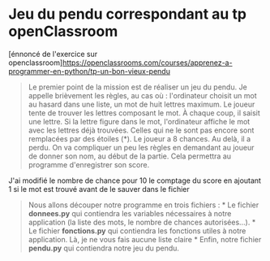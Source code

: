 # Jeu du pendu correspondant au tp openClassroom

[énnoncé de l'exercice sur openclassroom]https://openclassrooms.com/courses/apprenez-a-programmer-en-python/tp-un-bon-vieux-pendu


> Le premier point de la mission est de réaliser un jeu du pendu. Je appelle brièvement les règles, au cas où : l'ordinateur choisit un mot au hasard dans une liste, un mot de huit lettres maximum. Le joueur tente de trouver les lettres composant le mot. À chaque coup, il saisit une lettre. Si la lettre figure dans le mot, l'ordinateur affiche le mot avec les lettres déjà trouvées. Celles qui ne le sont pas encore sont remplacées par des étoiles (*). Le joueur a 8 chances. Au delà, il a perdu.
> On va compliquer un peu les règles en demandant au joueur de donner son nom, au début de la partie. Cela permettra au programme d'enregistrer son score.

J'ai modifié le nombre de chance pour 10 le comptage du score en ajoutant 1 si le mot est trouvé avant de le sauver dans le fichier

> Nous allons découper notre programme en trois fichiers :
    * Le fichier **donnees.py** qui contiendra les variables nécessaires à notre application (la liste des mots, le nombre de chances autorisées…).
    * Le fichier **fonctions.py** qui contiendra les fonctions utiles à notre application. Là, je ne vous fais aucune liste claire
    * Enfin, notre fichier **pendu.py** qui contiendra notre jeu du pendu.
